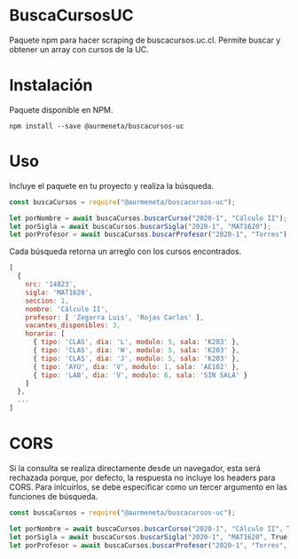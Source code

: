 # BuscaCursosUC
Paquete npm para hacer scraping de buscacursos.uc.cl. Permite buscar y obtener un array con cursos de la UC.

# Instalación
Paquete disponible en NPM.

```
npm install --save @aurmeneta/buscacursos-uc
```

# Uso
Incluye el paquete en tu proyecto y realiza la búsqueda.

```javascript
const buscaCursos = require("@aurmeneta/buscacursos-uc");

let porNombre = await buscaCursos.buscarCurso("2020-1", "Cálculo II");
let porSigla = await buscaCursos.buscarSigla("2020-1", "MAT1620");
let porProfesor = await buscaCursos.buscarProfesor("2020-1", "Torres");
```

Cada búsqueda retorna un arreglo con los cursos encontrados.
```javascript
[
  {
    nrc: '14823',
    sigla: 'MAT1620',
    seccion: 1,
    nombre: 'Cálculo II',
    profesor: [ 'Zegarra Luis', 'Rojas Carlos' ],
    vacantes_disponibles: 3,
    horario: [
      { tipo: 'CLAS', dia: 'L', modulo: 5, sala: 'K203' },
      { tipo: 'CLAS', dia: 'W', modulo: 5, sala: 'K203' },
      { tipo: 'CLAS', dia: 'J', modulo: 5, sala: 'K203' },
      { tipo: 'AYU', dia: 'V', modulo: 1, sala: 'AE102' },
      { tipo: 'LAB', dia: 'V', modulo: 6, sala: 'SIN SALA' }
    ]
  },
  ...
]
```
# CORS

Si la consulta se realiza directamente desde un navegador, esta será rechazada porque, por defecto, la respuesta no incluye los headers para CORS. Para inlcuirlos, se debe especificar como un tercer argumento en las funciones de búsqueda.

```javascript
const buscaCursos = require("@aurmeneta/buscacursos-uc");

let porNombre = await buscaCursos.buscarCurso("2020-1", "Cálculo II", True);
let porSigla = await buscaCursos.buscarSigla("2020-1", "MAT1620", True);
let porProfesor = await buscaCursos.buscarProfesor("2020-1", "Torres", True);
```